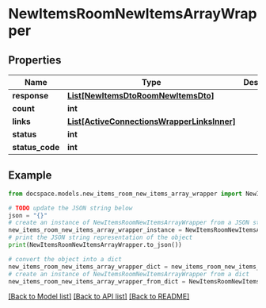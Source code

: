 # NewItemsRoomNewItemsArrayWrapper


## Properties

Name | Type | Description | Notes
------------ | ------------- | ------------- | -------------
**response** | [**List[NewItemsDtoRoomNewItemsDto]**](NewItemsDtoRoomNewItemsDto.md) |  | [optional] 
**count** | **int** |  | [optional] 
**links** | [**List[ActiveConnectionsWrapperLinksInner]**](ActiveConnectionsWrapperLinksInner.md) |  | [optional] 
**status** | **int** |  | [optional] 
**status_code** | **int** |  | [optional] 

## Example

```python
from docspace.models.new_items_room_new_items_array_wrapper import NewItemsRoomNewItemsArrayWrapper

# TODO update the JSON string below
json = "{}"
# create an instance of NewItemsRoomNewItemsArrayWrapper from a JSON string
new_items_room_new_items_array_wrapper_instance = NewItemsRoomNewItemsArrayWrapper.from_json(json)
# print the JSON string representation of the object
print(NewItemsRoomNewItemsArrayWrapper.to_json())

# convert the object into a dict
new_items_room_new_items_array_wrapper_dict = new_items_room_new_items_array_wrapper_instance.to_dict()
# create an instance of NewItemsRoomNewItemsArrayWrapper from a dict
new_items_room_new_items_array_wrapper_from_dict = NewItemsRoomNewItemsArrayWrapper.from_dict(new_items_room_new_items_array_wrapper_dict)
```
[[Back to Model list]](../README.md#documentation-for-models) [[Back to API list]](../README.md#documentation-for-api-endpoints) [[Back to README]](../README.md)



